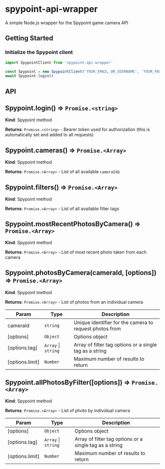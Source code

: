# spypoint-api-wrapper
A simple Node.js wrapper for the Spypoint game camera API

## Getting Started

### Initialize the Spypoint client

```js
import SpypointClient from 'spypoint-api-wrapper'

const Spypoint = new SpypointClient('YOUR_EMAIL_OR_USERNAME', 'YOUR_PASSWORD')
await Spypoint.login()
```

## API

<a name="Spypoint.login()"></a>

## Spypoint.login() ⇒ <code>Promise.&lt;string&gt;</code>
**Kind**: Spypoint method

**Returns**: <code>Promise.&lt;string&gt;</code> - Bearer token used for authorization (this is automatically set and added to all requests)

<a name="Spypoint.cameras()"></a>

## Spypoint.cameras() ⇒ <code>Promise.&lt;Array&gt;</code>
**Kind**: Spypoint method

**Returns**: <code>Promise.&lt;Array&gt;</code> - List of all available `cameraId`s

<a name="Spypoint.filters"></a>

## Spypoint.filters() ⇒ <code>Promise.&lt;Array&gt;</code>
**Kind**: Spypoint method

**Returns**: <code>Promise.&lt;Array&gt;</code> - List of all available filter tags

<a name="Spypoint.mostRecentPhotosByCamera"></a>

## Spypoint.mostRecentPhotosByCamera() ⇒ <code>Promise.&lt;Array&gt;</code>
**Kind**: Spypoint method

**Returns**: <code>Promise.&lt;Array&gt;</code> - List of most recent photo taken from each camera

<a name="Spypoint.photosByCamera"></a>

## Spypoint.photosByCamera(cameraId, [options]) ⇒ <code>Promise.&lt;Array&gt;</code>
**Kind**: Spypoint method

**Returns**: <code>Promise.&lt;Array&gt;</code> - List of photos from an individual camera 

| Param | Type | Description |
| --- | --- | --- |
| cameraId | <code>string</code> | Unique identifier for the camera to request photos from
| [options] | <code>Object</code> | Options object |
| [options.tag] | <code>Array</code> \| <code>string</code> | Array of filter tag options or a single tag as a string |
| [options.limit] | <code>Number</code> | Maximum number of results to return |

<a name="Spypoint.allPhotosByFilter"></a>

## Spypoint.allPhotosByFilter([options]) ⇒ <code>Promise.&lt;Array&gt;</code>
**Kind**: Spypoint method

**Returns**: <code>Promise.&lt;Array&gt;</code> - List of photo by individual camera 

| Param | Type | Description |
| --- | --- | --- |
| [options] | <code>Object</code> | Options object |
| [options.tag] | <code>Array</code> \| <code>string</code> | Array of filter tag options or a single tag as a string |
| [options.limit] | <code>Number</code> | Maximum number of results to return |